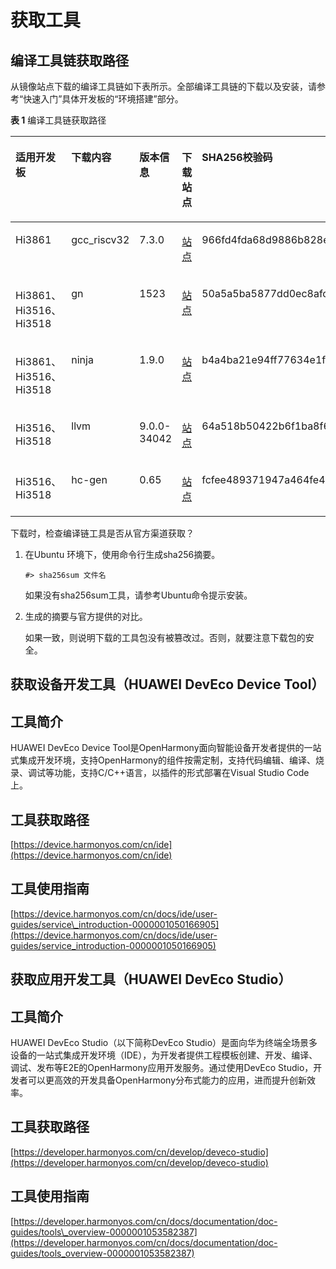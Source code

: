 # 获取工具<a name="ZH-CN_TOPIC_0000001055705774"></a>

## 编译工具链获取路径<a name="zh-cn_topic_0000001055701144_section18750162432511"></a>

从镜像站点下载的编译工具链如下表所示。全部编译工具链的下载以及安装，请参考“快速入门”具体开发板的“环境搭建”部分。

**表 1**  编译工具链获取路径

<a name="zh-cn_topic_0000001055701144_table167961324122511"></a>
<table><thead align="left"><tr id="zh-cn_topic_0000001055701144_row87941124202517"><th class="cellrowborder" valign="top" width="16.35%" id="mcps1.2.6.1.1"><p id="zh-cn_topic_0000001055701144_p12231193484318"><a name="zh-cn_topic_0000001055701144_p12231193484318"></a><a name="zh-cn_topic_0000001055701144_p12231193484318"></a>适用开发板</p>
</th>
<th class="cellrowborder" valign="top" width="10.93%" id="mcps1.2.6.1.2"><p id="zh-cn_topic_0000001055701144_p77943248257"><a name="zh-cn_topic_0000001055701144_p77943248257"></a><a name="zh-cn_topic_0000001055701144_p77943248257"></a>下载内容</p>
</th>
<th class="cellrowborder" valign="top" width="8.08%" id="mcps1.2.6.1.3"><p id="zh-cn_topic_0000001055701144_p879422415251"><a name="zh-cn_topic_0000001055701144_p879422415251"></a><a name="zh-cn_topic_0000001055701144_p879422415251"></a>版本信息</p>
</th>
<th class="cellrowborder" valign="top" width="7.95%" id="mcps1.2.6.1.4"><p id="zh-cn_topic_0000001055701144_p1379420242252"><a name="zh-cn_topic_0000001055701144_p1379420242252"></a><a name="zh-cn_topic_0000001055701144_p1379420242252"></a>下载站点</p>
</th>
<th class="cellrowborder" valign="top" width="56.69%" id="mcps1.2.6.1.5"><p id="zh-cn_topic_0000001055701144_p479442462518"><a name="zh-cn_topic_0000001055701144_p479442462518"></a><a name="zh-cn_topic_0000001055701144_p479442462518"></a>SHA256校验码</p>
</th>
</tr>
</thead>
<tbody><tr id="zh-cn_topic_0000001055701144_row2795202472514"><td class="cellrowborder" valign="top" width="16.35%" headers="mcps1.2.6.1.1 "><p id="zh-cn_topic_0000001055701144_p16361494412"><a name="zh-cn_topic_0000001055701144_p16361494412"></a><a name="zh-cn_topic_0000001055701144_p16361494412"></a>Hi3861</p>
</td>
<td class="cellrowborder" valign="top" width="10.93%" headers="mcps1.2.6.1.2 "><p id="zh-cn_topic_0000001055701144_p479592415257"><a name="zh-cn_topic_0000001055701144_p479592415257"></a><a name="zh-cn_topic_0000001055701144_p479592415257"></a>gcc_riscv32</p>
</td>
<td class="cellrowborder" valign="top" width="8.08%" headers="mcps1.2.6.1.3 "><p id="zh-cn_topic_0000001055701144_p1679522412514"><a name="zh-cn_topic_0000001055701144_p1679522412514"></a><a name="zh-cn_topic_0000001055701144_p1679522412514"></a>7.3.0</p>
</td>
<td class="cellrowborder" valign="top" width="7.95%" headers="mcps1.2.6.1.4 "><p id="zh-cn_topic_0000001055701144_p13795192412258"><a name="zh-cn_topic_0000001055701144_p13795192412258"></a><a name="zh-cn_topic_0000001055701144_p13795192412258"></a><a href="https://repo.huaweicloud.com/harmonyos/compiler/gcc_riscv32/7.3.0/linux/gcc_riscv32-linux-7.3.0.tar.gz" target="_blank" rel="noopener noreferrer">站点</a></p>
</td>
<td class="cellrowborder" valign="top" width="56.69%" headers="mcps1.2.6.1.5 "><p id="zh-cn_topic_0000001055701144_p7795124152510"><a name="zh-cn_topic_0000001055701144_p7795124152510"></a><a name="zh-cn_topic_0000001055701144_p7795124152510"></a>966fd4fda68d9886b828e6eef3ac3620806a34d3bccba4020a2ef07d9b8b8826</p>
</td>
</tr>
<tr id="zh-cn_topic_0000001055701144_row37951424102514"><td class="cellrowborder" valign="top" width="16.35%" headers="mcps1.2.6.1.1 "><p id="zh-cn_topic_0000001055701144_p9871246124413"><a name="zh-cn_topic_0000001055701144_p9871246124413"></a><a name="zh-cn_topic_0000001055701144_p9871246124413"></a>Hi3861、Hi3516、Hi3518</p>
</td>
<td class="cellrowborder" valign="top" width="10.93%" headers="mcps1.2.6.1.2 "><p id="zh-cn_topic_0000001055701144_p8795524122517"><a name="zh-cn_topic_0000001055701144_p8795524122517"></a><a name="zh-cn_topic_0000001055701144_p8795524122517"></a>gn</p>
</td>
<td class="cellrowborder" valign="top" width="8.08%" headers="mcps1.2.6.1.3 "><p id="zh-cn_topic_0000001055701144_p127951624182514"><a name="zh-cn_topic_0000001055701144_p127951624182514"></a><a name="zh-cn_topic_0000001055701144_p127951624182514"></a>1523</p>
</td>
<td class="cellrowborder" valign="top" width="7.95%" headers="mcps1.2.6.1.4 "><p id="zh-cn_topic_0000001055701144_p47957245252"><a name="zh-cn_topic_0000001055701144_p47957245252"></a><a name="zh-cn_topic_0000001055701144_p47957245252"></a><a href="https://repo.huaweicloud.com/harmonyos/compiler/gn/1523/linux/gn.1523.tar" target="_blank" rel="noopener noreferrer">站点</a></p>
</td>
<td class="cellrowborder" valign="top" width="56.69%" headers="mcps1.2.6.1.5 "><p id="zh-cn_topic_0000001055701144_p9795192402516"><a name="zh-cn_topic_0000001055701144_p9795192402516"></a><a name="zh-cn_topic_0000001055701144_p9795192402516"></a>50a5a5ba5877dd0ec8afcb23d3dd4d966a16403c29cd80a4002230241d32ef34</p>
</td>
</tr>
<tr id="zh-cn_topic_0000001055701144_row10796824122514"><td class="cellrowborder" valign="top" width="16.35%" headers="mcps1.2.6.1.1 "><p id="zh-cn_topic_0000001055701144_p1235855210444"><a name="zh-cn_topic_0000001055701144_p1235855210444"></a><a name="zh-cn_topic_0000001055701144_p1235855210444"></a>Hi3861、Hi3516、Hi3518</p>
</td>
<td class="cellrowborder" valign="top" width="10.93%" headers="mcps1.2.6.1.2 "><p id="zh-cn_topic_0000001055701144_p379532414251"><a name="zh-cn_topic_0000001055701144_p379532414251"></a><a name="zh-cn_topic_0000001055701144_p379532414251"></a>ninja</p>
</td>
<td class="cellrowborder" valign="top" width="8.08%" headers="mcps1.2.6.1.3 "><p id="zh-cn_topic_0000001055701144_p17952245256"><a name="zh-cn_topic_0000001055701144_p17952245256"></a><a name="zh-cn_topic_0000001055701144_p17952245256"></a>1.9.0</p>
</td>
<td class="cellrowborder" valign="top" width="7.95%" headers="mcps1.2.6.1.4 "><p id="zh-cn_topic_0000001055701144_p12796172442519"><a name="zh-cn_topic_0000001055701144_p12796172442519"></a><a name="zh-cn_topic_0000001055701144_p12796172442519"></a><a href="https://repo.huaweicloud.com/harmonyos/compiler/ninja/1.9.0/linux/ninja.1.9.0.tar" target="_blank" rel="noopener noreferrer">站点</a></p>
</td>
<td class="cellrowborder" valign="top" width="56.69%" headers="mcps1.2.6.1.5 "><p id="zh-cn_topic_0000001055701144_p479692492515"><a name="zh-cn_topic_0000001055701144_p479692492515"></a><a name="zh-cn_topic_0000001055701144_p479692492515"></a>b4a4ba21e94ff77634e1f88697a00b6f498fdbc0b40d7649df1b246b285874f9</p>
</td>
</tr>
<tr id="zh-cn_topic_0000001055701144_row2524115316467"><td class="cellrowborder" valign="top" width="16.35%" headers="mcps1.2.6.1.1 "><p id="zh-cn_topic_0000001055701144_p162311934144313"><a name="zh-cn_topic_0000001055701144_p162311934144313"></a><a name="zh-cn_topic_0000001055701144_p162311934144313"></a>Hi3516、Hi3518</p>
</td>
<td class="cellrowborder" valign="top" width="10.93%" headers="mcps1.2.6.1.2 "><p id="zh-cn_topic_0000001055701144_p20794162412258"><a name="zh-cn_topic_0000001055701144_p20794162412258"></a><a name="zh-cn_topic_0000001055701144_p20794162412258"></a>llvm</p>
</td>
<td class="cellrowborder" valign="top" width="8.08%" headers="mcps1.2.6.1.3 "><p id="zh-cn_topic_0000001055701144_p47941224122519"><a name="zh-cn_topic_0000001055701144_p47941224122519"></a><a name="zh-cn_topic_0000001055701144_p47941224122519"></a>9.0.0-34042</p>
</td>
<td class="cellrowborder" valign="top" width="7.95%" headers="mcps1.2.6.1.4 "><p id="zh-cn_topic_0000001055701144_p1379532412256"><a name="zh-cn_topic_0000001055701144_p1379532412256"></a><a name="zh-cn_topic_0000001055701144_p1379532412256"></a><a href="https://repo.huaweicloud.com/harmonyos/compiler/clang/9.0.0-34042/linux/llvm-linux-9.0.0-34042.tar" target="_blank" rel="noopener noreferrer">站点</a></p>
</td>
<td class="cellrowborder" valign="top" width="56.69%" headers="mcps1.2.6.1.5 "><p id="zh-cn_topic_0000001055701144_p15795112414255"><a name="zh-cn_topic_0000001055701144_p15795112414255"></a><a name="zh-cn_topic_0000001055701144_p15795112414255"></a>64a518b50422b6f1ba8f6f56a5e303fb8448a311211ba10c385ad307a1d2546f</p>
</td>
</tr>
<tr id="zh-cn_topic_0000001055701144_row1179642422512"><td class="cellrowborder" valign="top" width="16.35%" headers="mcps1.2.6.1.1 "><p id="zh-cn_topic_0000001055701144_p172311534134318"><a name="zh-cn_topic_0000001055701144_p172311534134318"></a><a name="zh-cn_topic_0000001055701144_p172311534134318"></a>Hi3516、Hi3518</p>
</td>
<td class="cellrowborder" valign="top" width="10.93%" headers="mcps1.2.6.1.2 "><p id="zh-cn_topic_0000001055701144_p127962247255"><a name="zh-cn_topic_0000001055701144_p127962247255"></a><a name="zh-cn_topic_0000001055701144_p127962247255"></a>hc-gen</p>
</td>
<td class="cellrowborder" valign="top" width="8.08%" headers="mcps1.2.6.1.3 "><p id="zh-cn_topic_0000001055701144_p8796424152514"><a name="zh-cn_topic_0000001055701144_p8796424152514"></a><a name="zh-cn_topic_0000001055701144_p8796424152514"></a>0.65</p>
</td>
<td class="cellrowborder" valign="top" width="7.95%" headers="mcps1.2.6.1.4 "><p id="zh-cn_topic_0000001055701144_p7796624192517"><a name="zh-cn_topic_0000001055701144_p7796624192517"></a><a name="zh-cn_topic_0000001055701144_p7796624192517"></a><a href="https://repo.huaweicloud.com/harmonyos/compiler/hc-gen/0.65/linux/hc-gen-0.65-linux.tar" target="_blank" rel="noopener noreferrer">站点</a></p>
</td>
<td class="cellrowborder" valign="top" width="56.69%" headers="mcps1.2.6.1.5 "><p id="zh-cn_topic_0000001055701144_p679682402514"><a name="zh-cn_topic_0000001055701144_p679682402514"></a><a name="zh-cn_topic_0000001055701144_p679682402514"></a>fcfee489371947a464fe41a4b45a897b9a44155891a957f15bad2e157c750162</p>
</td>
</tr>
</tbody>
</table>

下载时，检查编译链工具是否从官方渠道获取？

1.  在Ubuntu 环境下，使用命令行生成sha256摘要。

    ```
    #> sha256sum 文件名
    ```

    如果没有sha256sum工具，请参考Ubuntu命令提示安装。

2.  生成的摘要与官方提供的对比。

    如果一致，则说明下载的工具包没有被篡改过。否则，就要注意下载包的安全。


## 获取设备开发工具（HUAWEI DevEco Device Tool）<a name="zh-cn_topic_0000001055701144_section12307171315108"></a>

## 工具简介<a name="zh-cn_topic_0000001055701144_section68281728193514"></a>

HUAWEI DevEco Device Tool是OpenHarmony面向智能设备开发者提供的一站式集成开发环境，支持OpenHarmony的组件按需定制，支持代码编辑、编译、烧录、调试等功能，支持C/C++语言，以插件的形式部署在Visual Studio Code上。

## 工具获取路径<a name="zh-cn_topic_0000001055701144_section13785205443514"></a>

[https://device.harmonyos.com/cn/ide](https://device.harmonyos.com/cn/ide)

## 工具使用指南<a name="zh-cn_topic_0000001055701144_section14919195917361"></a>

[https://device.harmonyos.com/cn/docs/ide/user-guides/service\_introduction-0000001050166905](https://device.harmonyos.com/cn/docs/ide/user-guides/service_introduction-0000001050166905)

## 获取应用开发工具（HUAWEI DevEco Studio）<a name="zh-cn_topic_0000001055701144_section5472125503411"></a>

## 工具简介<a name="zh-cn_topic_0000001055701144_section17935101224620"></a>

HUAWEI DevEco Studio（以下简称DevEco Studio）是面向华为终端全场景多设备的一站式集成开发环境（IDE），为开发者提供工程模板创建、开发、编译、调试、发布等E2E的OpenHarmony应用开发服务。通过使用DevEco Studio，开发者可以更高效的开发具备OpenHarmony分布式能力的应用，进而提升创新效率。

## 工具获取路径<a name="zh-cn_topic_0000001055701144_section1572093543613"></a>

[https://developer.harmonyos.com/cn/develop/deveco-studio](https://developer.harmonyos.com/cn/develop/deveco-studio)

## 工具使用指南<a name="zh-cn_topic_0000001055701144_section1125615298385"></a>

[https://developer.harmonyos.com/cn/docs/documentation/doc-guides/tools\_overview-0000001053582387](https://developer.harmonyos.com/cn/docs/documentation/doc-guides/tools_overview-0000001053582387)

